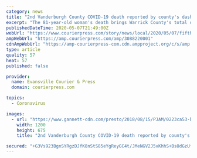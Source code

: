 ```yaml
---
category: news
title: "2nd Vanderburgh County COVID-19 death reported by county's dashboard Thursday afternoon"
excerpt: "The 81-year-old woman's death brings Warrick County's total of coronavirus-related deaths to 19, 12 of those from Signature HealthCARE in Newburgh."
publishedDateTime: 2020-05-07T21:49:00Z
webUrl: "https://www.courierpress.com/story/news/local/2020/05/07/fifth-hamilton-pointe-resident-dies-covid-19/3088220001/"
ampWebUrl: "https://amp.courierpress.com/amp/3088220001"
cdnAmpWebUrl: "https://amp-courierpress-com.cdn.ampproject.org/c/s/amp.courierpress.com/amp/3088220001"
type: article
quality: 57
heat: 57
published: false

provider:
  name: Evansville Courier & Press
  domain: courierpress.com

topics:
  - Coronavirus

images:
  - url: "https://www.gannett-cdn.com/presto/2018/08/15/PJAM/0223ca53-bdd6-4592-ba56-b01bf98ced0f-ALM1Brd_05-22-2018_DailyNews_1_A00120180521IMG_Nursing_home_1_1_ONM0MKPN_L1227615345IMG_Nursing_home_1_1_ONM0MKPN.jpg?auto=webp&crop=6047,3401,x0,y0&format=pjpg&width=1200"
    width: 1200
    height: 675
    title: "2nd Vanderburgh County COVID-19 death reported by county's dashboard Thursday afternoon"

secured: "+G3Vs923BgnSYRgzDJfK8nStS85eYgReyGC4t/JMeNGV2J5vKhhS+BsOdGzUfXloJx+YytLdrwAuMQU8SvfEXR5eErNl5eXnEbcCyelzYiCirBmodXciB3UWRsRO0iwAxOeqQTkqA3HuWJLd3cXRUoS+sXdE1fioEuEK2ZF9MNTzr9DdWdh5R02EbpJLSF+Ie+lXI8fml7hHUcpzFfwgKXdc1vIQDrtnd9cG+Ja0NY3qu/EhuuNYS+IL1jiisdiPBqHa0E+9IRCqnZd3BfV9qebG3FoSP1Gmo/fXMdMY42zvkgMAAYSzbcBWCjCo1Obh;IxceFMPLuGOHSYnLT139yg=="
---
```


